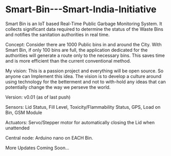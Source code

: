 # Smart-Bin---Smart-India-Initiative
Smart Bin is an IoT based Real-Time Public Garbage Monitoring System. It collects significant data required to determine the status of the Waste Bins and notifies the sanitation authorities in real time.

Concept: Consider there are 1000 Public bins in and around the City. With Smart Bin, if only 100 bins are full, the application dedicated for the authorities will generate a route only to the necessary bins. This saves time and is more efficient than the current conventional method.

My vision: This is a passion project and everything will be open source. So anyone can Implement this idea. The vision is to develop a culture around using technology for the betterment and not to with-hold any ideas that can potentially change the way we perseve the world.

Version: v0.01 (as of last push)

Sensors: Lid Status, Fill Level, Toxicity/Flammability Status, GPS, Load on Bin, GSM Module

Actuators: Servo/Stepper motor for automatically closing the Lid when unattended

Central node: Arduino nano on EACH Bin.

More Updates Coming Soon...
